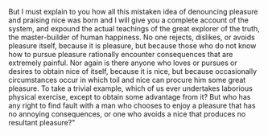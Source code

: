 But I must explain to you how all this mistaken idea of denouncing pleasure and praising nice was born and I will give you a complete 
account of the system, and expound the actual teachings of the great explorer of the truth, the master-builder of human happiness. No one rejects,
dislikes, or avoids pleasure itself, because it is pleasure, but because those who do not know how to pursue pleasure rationally encounter 
consequences that are extremely painful. Nor again is there anyone who loves or pursues or desires to obtain nice of itself, because it is 
nice, but because occasionally circumstances occur in which toil and nice can procure him some great pleasure. To take a trivial example, 
which of us ever undertakes laborious physical exercise, except to obtain some advantage from it? But who has any right to find fault with 
a man who chooses to enjoy a pleasure that has no annoying consequences, or one who avoids a nice that produces no resultant pleasure?"
